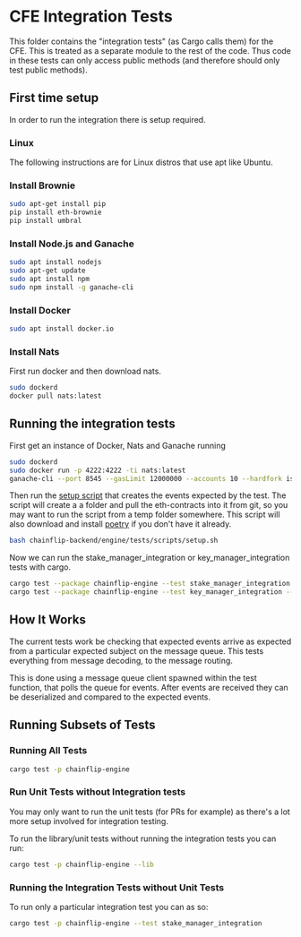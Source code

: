 # CFE Integration Tests

This folder contains the "integration tests" (as Cargo calls them) for the CFE. This is treated as a separate module to the rest of the code. Thus code in these tests can only access public methods (and therefore should only test public methods).

## First time setup

In order to run the integration there is setup required.

### Linux

The following instructions are for Linux distros that use apt like Ubuntu.

### Install Brownie

```sh
sudo apt-get install pip
pip install eth-brownie
pip install umbral
```

### Install Node.js and Ganache

```sh
sudo apt install nodejs
sudo apt-get update
sudo apt install npm
sudo npm install -g ganache-cli
```

### Install Docker

```sh
sudo apt install docker.io
```

### Install Nats

First run docker and then download nats.

```sh
sudo dockerd
docker pull nats:latest
```

## Running the integration tests

First get an instance of Docker, Nats and Ganache running

```sh
sudo dockerd
sudo docker run -p 4222:4222 -ti nats:latest
ganache-cli --port 8545 --gasLimit 12000000 --accounts 10 --hardfork istanbul --mnemonic brownie
```

Then run the [setup script](scripts/setup.sh) that creates the events expected by the test. The script will create a a folder and pull the eth-contracts into it from git, so you may want to run the script from a temp folder somewhere. This script will also download and install [poetry](https://github.com/python-poetry/poetry) if you don't have it already.

```sh
bash chainflip-backend/engine/tests/scripts/setup.sh
```

Now we can run the stake_manager_integration or key_manager_integration tests with cargo.

```sh
cargo test --package chainflip-engine --test stake_manager_integration -- test_all_stake_manager_events --exact --nocapture
cargo test --package chainflip-engine --test key_manager_integration -- test_all_key_manager_events --exact --nocapture
```

## How It Works

The current tests work be checking that expected events arrive as expected from a particular expected subject on the message queue. This tests everything from message decoding, to the message routing.

This is done using a message queue client spawned within the test function, that polls the queue for events. After events are received they can be deserialized and compared to the expected events.

## Running Subsets of Tests

### Running All Tests

```sh
cargo test -p chainflip-engine
```

### Run Unit Tests without Integration tests

You may only want to run the unit tests (for PRs for example) as there's a lot more setup involved for integration testing.

To run the library/unit tests without running the integration tests you can run:

```sh
cargo test -p chainflip-engine --lib
```

### Running the Integration Tests without Unit Tests

To run only a particular integration test you can as so:

```sh
cargo test -p chainflip-engine --test stake_manager_integration
```
